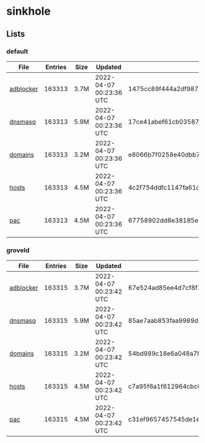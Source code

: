# sinkhole

## Lists

### default

|File|Entries|Size|Updated|Hash|
|-|-|-|-|-|
|[adblocker](https://raw.githubusercontent.com/groveld/sinkhole/lists/default/adblocker.txt)|163313|3.7M|2022-04-07 00:23:36 UTC|1475cc89f444a2df9870c834cd21417c55d629076a3163d54efe11ffebb00aea|
|[dnsmasq](https://raw.githubusercontent.com/groveld/sinkhole/lists/default/dnsmasq.txt)|163313|5.9M|2022-04-07 00:23:36 UTC|17ce41abef61cb03587670c6b94e3b8bc382f35cf5d1fa162cdb0fe1be3ea6ac|
|[domains](https://raw.githubusercontent.com/groveld/sinkhole/lists/default/domains.txt)|163313|3.2M|2022-04-07 00:23:36 UTC|e8066b7f0258e40dbb79efc713761855916a179d74cb52731a8650ff36f629e1|
|[hosts](https://raw.githubusercontent.com/groveld/sinkhole/lists/default/hosts.txt)|163313|4.5M|2022-04-07 00:23:36 UTC|4c2f754ddfc1147fa61d2574ac2af92056a9d58325fcc5ea5b02304506795d4f|
|[pac](https://raw.githubusercontent.com/groveld/sinkhole/lists/default/pac.txt)|163313|4.5M|2022-04-07 00:23:36 UTC|67758902dd8e38185e000adb809097f9c61fe38f240a2c38021ffb5f80d15f20|

### groveld

|File|Entries|Size|Updated|Hash|
|-|-|-|-|-|
|[adblocker](https://raw.githubusercontent.com/groveld/sinkhole/lists/groveld/adblocker.txt)|163315|3.7M|2022-04-07 00:23:42 UTC|67e524ad85ee4d7cf8f79a12068c55e6f7d21962e370f6a3c375798d5fba8b8f|
|[dnsmasq](https://raw.githubusercontent.com/groveld/sinkhole/lists/groveld/dnsmasq.txt)|163315|5.9M|2022-04-07 00:23:42 UTC|85ae7aab853faa9989d5008b996a29ca7e5791f0517ce3813b9be60b983bec6c|
|[domains](https://raw.githubusercontent.com/groveld/sinkhole/lists/groveld/domains.txt)|163315|3.2M|2022-04-07 00:23:42 UTC|54bd989c18e6a048a7f10d2097664f20bd8f82cf9d2b10c53f0afa7bfe7b1685|
|[hosts](https://raw.githubusercontent.com/groveld/sinkhole/lists/groveld/hosts.txt)|163315|4.5M|2022-04-07 00:23:42 UTC|c7a95f6a1f612964cbc0d34195202a4660251a8f9c6a7aa2bd79495614aea06f|
|[pac](https://raw.githubusercontent.com/groveld/sinkhole/lists/groveld/pac.txt)|163315|4.5M|2022-04-07 00:23:42 UTC|c31ef9657457545de1e29fb11e650cba1097be3408e04c138b4ae1e2a4d325cb|
